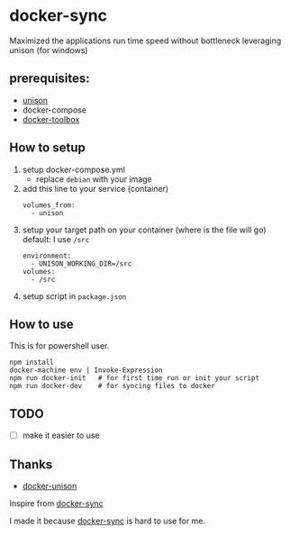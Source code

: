 # docker-sync
Maximized the applications run time speed without bottleneck leveraging unison (for windows)

## prerequisites:
- [unison](https://www.cis.upenn.edu/~bcpierce/unison/)
- docker-compose
- [docker-toolbox](https://docs.docker.com/toolbox/toolbox_install_windows/)

## How to setup
1. setup docker-compose.yml 
    - replace `debian` with your image
2. add this line to your service (container)
    ```
    volumes_from:
      - unison
    ```
3. setup your target path on your container (where is the file will go) default: I use `/src`
    ```
    environment:
      - UNISON_WORKING_DIR=/src
    volumes:
      - /src
    ```
2. setup script in `package.json`

## How to use
This is for powershell user.

```
npm install
docker-machine env | Invoke-Expression
npm run docker-init   # for first time run or init your script
npm run docker-dev    # for syncing files to docker
```

## TODO
- [ ] make it easier to use

## Thanks
- [docker-unison](https://github.com/leighmcculloch/docker-unison)

Inspire from [docker-sync](https://github.com/EugenMayer/docker-sync)

I made it because [docker-sync](https://github.com/EugenMayer/docker-sync) is hard to use for me.
